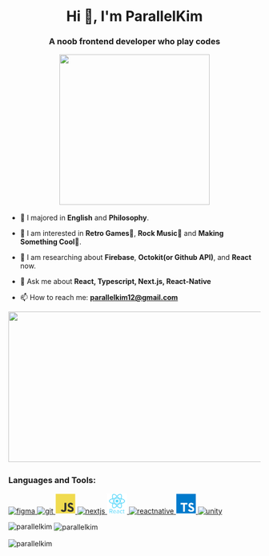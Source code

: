 <h1 align="center">Hi 👋, I'm ParallelKim</h1>
<h3 align="center">A noob frontend developer who play codes</h3>

<p align="center">
  <img src="https://d3t3ozftmdmh3i.cloudfront.net/production/podcast_uploaded_episode400/3216485/3216485-1590551768712-0fd3a217acf18.jpg" height="300px" width="300px">
</p>

- 📖 I majored in **English** and **Philosophy**.

- 🧐 I am interested in **Retro Games👾**, **Rock Music🎸** and **Making Something Cool🌟**.

- 🔎 I am researching about **Firebase**, **Octokit(or Github API)**, and **React** now.

- 💬 Ask me about **React, Typescript, Next.js, React-Native**

- 📫 How to reach me: **parallelkim12@gmail.com**

<a href="https://github.com/devxb/gitanimals">
<img
  src="https://render.gitanimals.org/farms/ParallelKim"
  width="800"
  height="300"
/>
</a>

<h3 align="left">Languages and Tools:</h3>
<p align="left"> <a href="https://www.figma.com/" target="_blank" rel="noreferrer"> <img src="https://www.vectorlogo.zone/logos/figma/figma-icon.svg" alt="figma" width="40" height="40"/> </a> <a href="https://git-scm.com/" target="_blank" rel="noreferrer"> <img src="https://www.vectorlogo.zone/logos/git-scm/git-scm-icon.svg" alt="git" width="40" height="40"/> </a> <a href="https://developer.mozilla.org/en-US/docs/Web/JavaScript" target="_blank" rel="noreferrer"> <img src="https://raw.githubusercontent.com/devicons/devicon/master/icons/javascript/javascript-original.svg" alt="javascript" width="40" height="40"/> </a> <a href="https://nextjs.org/" target="_blank" rel="noreferrer"> <img src="https://cdn.worldvectorlogo.com/logos/nextjs-2.svg" alt="nextjs" width="40" height="40"/> </a> <a href="https://reactjs.org/" target="_blank" rel="noreferrer"> <img src="https://raw.githubusercontent.com/devicons/devicon/master/icons/react/react-original-wordmark.svg" alt="react" width="40" height="40"/> </a> <a href="https://reactnative.dev/" target="_blank" rel="noreferrer"> <img src="https://reactnative.dev/img/header_logo.svg" alt="reactnative" width="40" height="40"/> </a> <a href="https://www.typescriptlang.org/" target="_blank" rel="noreferrer"> <img src="https://raw.githubusercontent.com/devicons/devicon/master/icons/typescript/typescript-original.svg" alt="typescript" width="40" height="40"/> </a> <a href="https://unity.com/" target="_blank" rel="noreferrer"> <img src="https://www.vectorlogo.zone/logos/unity3d/unity3d-icon.svg" alt="unity" width="40" height="40"/> </a> </p>

<p><img align="left" src="https://github-readme-stats.vercel.app/api/top-langs?username=parallelkim&show_icons=true&locale=en&layout=compact" alt="parallelkim" /></p>

<p>&nbsp;<img align="center" src="https://github-readme-stats.vercel.app/api?username=parallelkim&show_icons=true&locale=en" alt="parallelkim" /></p>

<p><img align="center" src="https://github-readme-streak-stats.herokuapp.com/?user=parallelkim&" alt="parallelkim" /></p>
